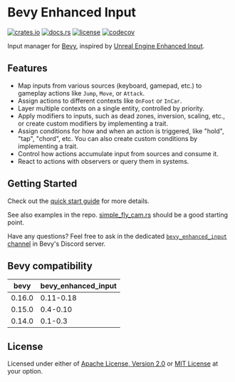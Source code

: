 # Bevy Enhanced Input

[![crates.io](https://img.shields.io/crates/v/bevy_enhanced_input)](https://crates.io/crates/bevy_enhanced_input)
[![docs.rs](https://docs.rs/bevy_enhanced_input/badge.svg)](https://docs.rs/bevy_enhanced_input)
[![license](https://img.shields.io/crates/l/bevy_enhanced_input)](#license)
[![codecov](https://codecov.io/gh/simgine/bevy_enhanced_input/graph/badge.svg?token=wirFEuKmMz)](https://codecov.io/gh/simgine/bevy_enhanced_input)

Input manager for [Bevy](https://bevyengine.org), inspired by [Unreal Engine Enhanced Input](https://dev.epicgames.com/documentation/en-us/unreal-engine/enhanced-input-in-unreal-engine).

## Features

* Map inputs from various sources (keyboard, gamepad, etc.) to gameplay actions like `Jump`, `Move`, or `Attack`.
* Assign actions to different contexts like `OnFoot` or `InCar`.
* Layer multiple contexts on a single entity, controlled by priority.
* Apply modifiers to inputs, such as dead zones, inversion, scaling, etc., or create custom modifiers by implementing a trait.
* Assign conditions for how and when an action is triggered, like "hold", "tap", "chord", etc. You can also create custom conditions by implementing a trait.
* Control how actions accumulate input from sources and consume it.
* React to actions with observers or query them in systems.

## Getting Started

Check out the [quick start guide](https://docs.rs/bevy_enhanced_input) for more details.

See also examples in the repo. [simple_fly_cam.rs](examples/simple_fly_cam.rs) should be a good starting point.

Have any questions? Feel free to ask in the dedicated [`bevy_enhanced_input` channel](https://discord.com/channels/691052431525675048/1297361733886677036) in Bevy's Discord server.

## Bevy compatibility

| bevy        | bevy_enhanced_input |
| ----------- | ------------------- |
| 0.16.0      | 0.11-0.18           |
| 0.15.0      | 0.4-0.10            |
| 0.14.0      | 0.1-0.3             |

## License

Licensed under either of [Apache License, Version 2.0](LICENSE-APACHE) or [MIT License](LICENSE-MIT) at your option.
